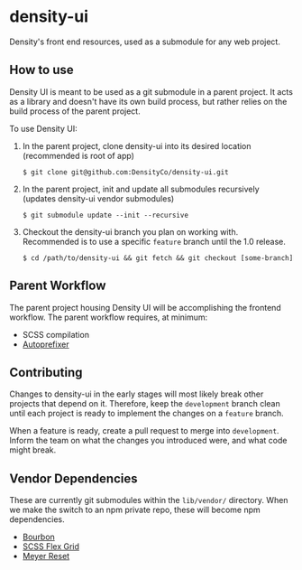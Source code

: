 # density-ui
Density's front end resources, used as a submodule for any web project.

## How to use

Density UI is meant to be used as a git submodule in a parent project. It acts as a library and doesn't have its own build process, but rather relies on the build process of the parent project.

To use Density UI:

1.  In the parent project, clone density-ui into its desired location (recommended is root of app)

        $ git clone git@github.com:DensityCo/density-ui.git

1.  In the parent project, init and update all submodules recursively (updates density-ui vendor submodules)

        $ git submodule update --init --recursive

1.  Checkout the density-ui branch you plan on working with. Recommended is to use a specific `feature` branch until the 1.0 release.

        $ cd /path/to/density-ui && git fetch && git checkout [some-branch]

## Parent Workflow

The parent project housing Density UI will be accomplishing the frontend workflow. The parent workflow requires, at minimum:

*   SCSS compilation
*   [Autoprefixer](https://github.com/postcss/autoprefixer)

## Contributing

Changes to density-ui in the early stages will most likely break other projects that depend on it. Therefore, keep the `development` branch clean until each project is ready to implement the changes on a `feature` branch.

When a feature is ready, create a pull request to merge into `development`. Inform the team on what the changes you introduced were, and what code might break.

## Vendor Dependencies

These are currently git submodules within the `lib/vendor/` directory. When we make the switch to an npm private repo, these will become npm dependencies.

*   [Bourbon](https://github.com/thoughtbot/bourbon)
*   [SCSS Flex Grid](https://github.com/matthewsimo/scss-flex-grid)
*   [Meyer Reset](https://github.com/adamstac/meyer-reset)
